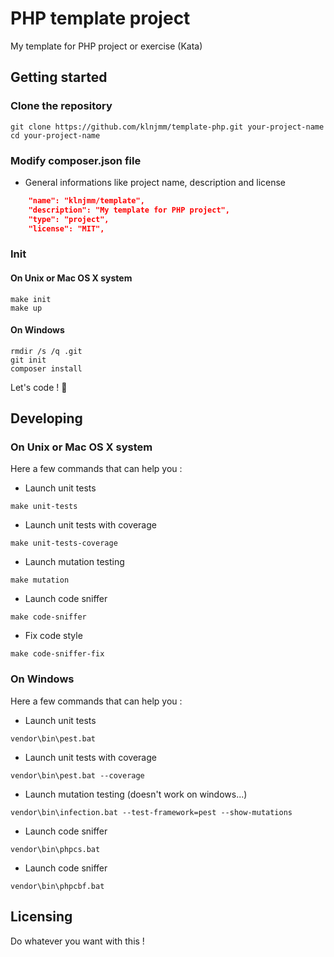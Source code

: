 # PHP template project

My template for PHP project or exercise (Kata)

## Getting started

### Clone the repository
```shell
git clone https://github.com/klnjmm/template-php.git your-project-name
cd your-project-name
```

### Modify composer.json file
* General informations like project name, description and license
```json
    "name": "klnjmm/template",
    "description": "My template for PHP project",
    "type": "project",
    "license": "MIT",
```

### Init
#### On Unix or Mac OS X system
```shell
make init
make up
```

#### On Windows
```shell
rmdir /s /q .git
git init
composer install
```


Let's code ! 🚀

## Developing

### On Unix or Mac OS X system
Here a few commands that can help you :

* Launch unit tests
```shell
make unit-tests
```

* Launch unit tests with coverage
```shell
make unit-tests-coverage
```

* Launch mutation testing
```shell
make mutation
```

* Launch code sniffer
```
make code-sniffer
```

* Fix code style
```
make code-sniffer-fix
```

### On Windows
Here a few commands that can help you :

* Launch unit tests
```shell
vendor\bin\pest.bat
```

* Launch unit tests with coverage
```shell
vendor\bin\pest.bat --coverage
```

* Launch mutation testing (doesn't work on windows...)
```shell
vendor\bin\infection.bat --test-framework=pest --show-mutations
```

* Launch code sniffer
```
vendor\bin\phpcs.bat
```

* Launch code sniffer
```
vendor\bin\phpcbf.bat
```

## Licensing
Do whatever you want with this !
